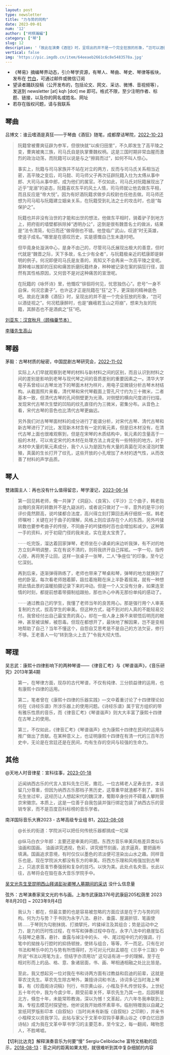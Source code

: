 ```yaml
---
layout: post
type: newsletter
title: "力与势的同构"
date: 2023-09-01
num: '12'
author: ["柯棋瀚編"]
category: ["琴"]
slug: 12
description: '「故此在演奏《酒狂》时，呈现出的并不是一个完全狂放的形象，“岂可以酒徒视之”」'
vertical: false
img: 'https://pic.imgdb.cn/item/64eeaeb2661c6c8e5483578a.jpg'
---
```


- 《琴易》摘编琴界动态，引介琴学资源，有琴人、琴曲、琴史、琴律等板块，发布在 [竹白](https://kqhnewsletter.zhubai.love)，可通过邮件或微信订阅
- 望读者踊跃投稿（公开发布的，包括论文、网文、采访、微博、音视频等），发送到 newsletter [at] kqh [dot] me 即可。格式不限，至少注明作者、标题、链接，以及你的网名或姓名、网址
- 若存在版权问题，请与我联系

## 琴曲

吕博文：谁云嗜酒是真狂——于琴曲《酒狂》随笔，成都摩诘琴院，[2022-10-23](https://mp.weixin.qq.com/s/LnMCTJH-Z6o2yyzLroIkDg)

> 阮籍曾被曹爽征辟为参军，但很快就“以疾归田里”，不久即发生了高平陵之变，曹爽被夷三族，司马氏自是执掌曹魏权柄。这是三国时期非常血腥而激烈的政治动荡，而阮籍可以说是与之“擦肩而过”，如何不叫人惊心。
> 
> 事实上，阮籍与司马家族并不站在对立的两方，反而与司马氏关系相当近密，高平陵之变后，司马懿、司马师父子再次征辟阮籍入仕为太傅从事中郎、大司马从事中郎，成为他们的属官。不仅如此，司马氏对阮籍展现出了近乎“宠溺”的姿态，阮籍喜欢东平的风土人情，司马师就让他去做东平相，而且反应是“帝大悦”。因为有好酒阮籍求做步兵校尉也任他去做。司马师还想为司马昭与阮籍建立姻亲关系，在阮籍受到礼法之士的攻击时，也是“每保护之”。
> 
> 阮籍也并非没有治世的才能和出世的想法，他做东平相时，骑着驴子到地方上，把府衙的墙壁都拆除掉“透明办公”，这倒是很有魏晋名士的做派，结果是“法令清简，旬日而还”做得倒也不错。他登临广武山，叹道“时无英雄，使竖子成名。”哪里是在感叹历史，实是感慨自己生未逢时吧。
> 
> 但毕竟身处漩涡中心，是身不由己的，尽管司马氏展现出极大的善意，但时代就是“魏晋之际，天下多故，名士少有全者”，与阮籍极亲近的嵇康即是鲜明的例子。何况即便司马氏是友善的，焉知又不会再来一次高平陵之变呢。那种难以推卸的压抑和痛苦折磨阮籍终身，种种被记录在案的狷狂行径，固然有其性格原因，又何尝不是对这种痛苦的宣泄呢。
> 
> 在阮籍的《咏怀诗》里，他慨叹“徘徊将何见，忧思独伤心”。悲号“一身不自保，何况恋妻子”。也许这才正是阮籍在“狂”之下，更深层的精神底色吧。故此在演奏《酒狂》时，呈现出的并不是一个完全狂放的形象，“岂可以酒徒视之”。何况嵇康醉时，也是“巍峨若玉山之将崩”，想来为友的阮籍，其醉态也不是酒疯之“狂”吧。

[刘亚东：汉宫秋月（顾梅羹节本）](https://mp.weixin.qq.com/s/neS9JtsbDggWzXbLXnK8kQ)

[李璠先生高山](https://www.bilibili.com/video/BV1JG4y197F3/)

## 琴器

茅毅：古琴材质的秘密，中国昆剧古琴研究会，[2022-11-02](https://mp.weixin.qq.com/s/l0BNp99Lxeh_OthhpPfapQ)

> 实际上人们早就观察到老琴的材料与新材料之间的区别，而且认识到材料之间的差别是影响到老琴与现代琴之间的音质差别的重要因素之一。清华大学电子系曾经以古琴龙池下的琴面木材为样片，用电子显微镜分析古琴木材结构。从截面照片来看，清代琴和宋代琴截面上管孔尺寸约为三十微米，二者基本一致，但清代古琴的孔间侧壁更为光滑。对侧壁的横向尺度进行扫描，发现宋代古琴次生壁的凹陷的纹孔直径约为三微米，密集分布。从音色上看，宋代古琴的音色也比清代古琴更幽远。
>
> 另外我们对古琴琴面材料的成分进行了能谱分析，对宋代古琴、清代古琴和新古琴进行了对比，发现新木材含有一定的氧元素，但是旧木材没有，在清代古琴上面也很难观察到，但是在宋琴的木质结构中，氧元素的含量高于一般的木材，可以肯定宋代的木材在处理方法上肯定有一些特别的地方。对于木材中大量的氧元素成分，我个人认为是因为有大量的真菌在河水浸泡时繁殖，真菌的生长打开了纹孔，这些开放的小孔增加了木材的透气性，从而改善了材料的声学品质。

## 琴人

雙諸園主人：再也没有什么值得留恋，琴学漫记，[2023-06-14](https://mp.weixin.qq.com/s/6F3ODc6piyIETBjsk2QxPw)

> 第一回见韩老师，俺一共弹了《洞庭》、《良宵》、《平沙》三个曲子，韩老指出俺的良宵的转数并不是九嶷派的，或者说只做对了一半，意外的是平沙的评价竟然颇高，说吟猱都合法度，高兴得立刻打算回去再仔细抠一抠。韩老师嘱咐：关键在对于曲子的理解，风格上则应该存在个人的东西，另外吟猱转数也要参考曲子的传授，不同曲子的吟猱杨时百也会增加和减少。这种第一手的资料，对于初窥门径的我来说，实在是太宝贵了。
>
> ⋯⋯吃完饭，溜达着回家弹琴，老师坐在小课桌的床边听我弹，有不对的地方立刻声明调整，实在有说不清的，则将我挤开自己挥絃。一字一句，指传心授，再将凳子让回，这样一张桌子一张琴，二人“争座位”的印象，至今记忆深刻。
>
> 再到后来，逐渐弹得熟练了，老师也带来了琴桌和琴，弹琴的地方就换到了他的卧室。每次看老师翘着脚，趿拉着拖鞋在床上半卧着摇晃，就有一种想把此情此景的温暖拍摄记录下来的冲动。但是一个人又没有分身，如果连至情的时刻，都提前想着带摄制组跟拍，那也许心中再无那份单纯的感动了。
>
> ⋯⋯通过教自己的学生，我懂了老师当年的良苦用心。那是强行用个人审美复制的方式，拔高学生的审美。但这种方式，碰不到对的人真的不能轻易交付。我曾经付出自己最宝贵的真心，却在一些人身上换不来顿悟后明亮的眼神，甚至被误解，被怨毒。但现在都想开了，最快地了解因果，岂不是变相地帮助了自己？当年不懂这个，自怨自艾思考是不是自己的方法欠妥，修行不够。王老善人一句“转到急火上去了”令我大彻大悟。
>

## 琴理

吴志武：康熙十四律影响下的两种琴谱——《律音汇考》与《琴谱谐声》，《音乐研究》2013年第4期

> 第一，在琴律方面，现存的古代琴谱，不仅有纯律、三分损益律的运用，也有康熙十四律的运用。
>
> 第二，笔者曾在《康熙十四律的乐器实践》—文中着重讨论了十四律理论如何在《诗经乐谱》所涉乐器上的使用问题。《诗经乐谱》属于官方组织的带有雅乐性质的音乐，而《律音汇考》《琴谱谐声》则大大丰富了康熙十四律在古琴上的使用。
>
> 第三，不仅如此，《律音汇考》《琴谱谐声》也为康熙十四律在民间的运用与推广做出了贡献。在某种意义上，也证明康熙十四律在有清一代的三百年历史中，无论是在宫廷还是在民间，均有生存的空间与较强的生命力。

## 其他

@天地人时音律星：宣科往事，[2023-01-18](https://www.bilibili.com/read/cv21265329)

> 近闻纳西古乐的代言人宣科先生已死，撒花。一位古稀老人足寿去世，本该留几分尊重，但因为纳西古乐那档子黑历史，这尊重早就渣都不剩了。宣科先生坐过牢，这经历让人想起宋代的魏汉津，蜀黥卒身份并不碍着人攀附蔡京宋徽宗。本质上，这是一位善于自我包装并强行绑定包装了纳西古乐的营销专家，而不是百度百科标榜的音乐学者。 

南洋国际音乐大赛2023 - 古琴高级专业组 B1，[2023-08-08](https://www.bilibili.com/video/BV13u4y1U7gu/)

> @长长的街道：学院派可以把任何传统乐器都搞成一坨屎
>
> @纵马白衣少年郎：主要还是审美的问题。东西方音乐审美风格差异类似与油画和国画。 油画讲究透视，色彩，讲究细节刻画，追求逼真，要把画布填满。国画追求意境，有时仅仅以墨色的浓淡便可渲染出山水之趣。同样音乐也是。现在学院派大都没有东方的审美。将西方乐理和风格强加到古琴上，只追求音准节奏强弱和复杂的技巧。以快为美。此处点名央音。长此以往，古琴将会在毁在各大音乐学院手中。

[吴文光先生至昆明西山拜谒彭祉卿琴人墓期间的采访](https://www.bilibili.com/video/BV1u8411s7gn) 没什么信息量

弦外：古琴演奏家吴文光的书与画。上海市武康路376号武康庭205松荫里 2023年8月20日 ~ 2023年9月4日

> 我认为：都在，但最主要的也是容易被忽略的方面应该是在于力与势的同构。何为力与势？于书则为永字八法、悬针、垂露、屋漏折钗、笔画使转……于琴则为勾剔抹挑、打摘擘托，吟猱绰注及其组合；势是运动中之力，是力的历时性过程，在书写和弹奏过程中存在。永字八法中的悬崖坠石与鼓琴之悬落，悬针、垂露与绰注中的头、 中、尾过程中的力的强调，行笔中的拗挫与行腔时的抑扬顿挫，使转与组合，等等，不一而足。只有在对书法和琴乐中的力与势有所悟得时，方可对元代赵孟頫在《兰亭十三跋》中所说“书法以用笔为主，但结字亦须用功” 这句话有进一步的理解。至于在相对形而上的品、格、意、象诸层面，书、画、琴相通相融之处比比皆是。
>
> 至此，我又想起另一位对我在书和诗两方面有过教益和启迪的前辈，这就是草农沈先生。草农先生除古琴外，兼擅诗词和书法，诗词多记当时海上琴事，有《珍霞阁诗词稿》刊行，书宗黄山谷，小楷及手札传世较多。上世纪五十年代中，我为今虞少年，颇受前辈关怀，草农先生乃其一也，后因移居北方，倏忽十年，未能常聆教诲，深以为憾！文革起，六六年冬我串联到上海，专程去模范村探望他，他听说我开始练怀素草书，临别特赠我以自藏之宣纸珂罗版影印本《自叙帖》（当时尚未有新版《自叙帖》之印刷），并亲书小楷释文以资我学习。此帖与家父于文革中双钩手摹黄山谷之《李白忆旧游诗帖》成为我在文革中草书学习的主要范本，至今宝之，每一翻阅，睹物思人，不胜唏嘘。

【切利比达克】解释演奏音乐为何要“慢” Sergiu·Celibidache 富特文格勒的启示，[2018-08-13](https://www.bilibili.com/video/BV1is411T7Nf/)：音之间的距离如果太短，就很难听到其中复杂细腻的内容
